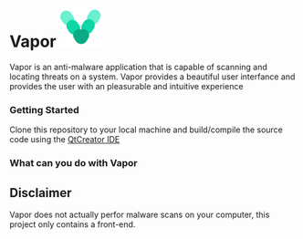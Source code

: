 # Vapor ![1](https://github.com/MattLichtenstein/Vapor/blob/master/Assets/logodesktopicon.png?raw=true)

Vapor is an anti-malware application that is capable of scanning and locating threats on a system. Vapor provides a beautiful user interfance and provides the user with an pleasurable and intuitive experience

### Getting Started

Clone this repository to your local machine and build/compile the source code using the [QtCreator IDE](https://www.qt.io/product/development-tools)

### What can you do with Vapor




## Disclaimer

Vapor does not actually perfor malware scans on your computer, this project only contains a front-end.
